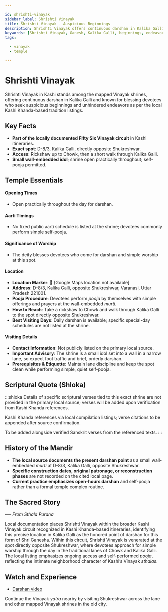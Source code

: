 ```yaml
---

id: shrishti-vinayak
sidebar_label: Shrishti Vinayak
title: Shrishti Vinayak - Auspicious Beginnings
description: Shrishti Vinayak offers continuous darshan in Kalika Galli, blessing devotees seeking auspicious beginnings and unhindered endeavors.
keywords: [Shrishti Vinayak, Ganesh, Kalika Galli, beginnings, endeavors, Shukreshwar]
tags:

  - vinayak
  - temple

---
```


# Shrishti Vinayak

Shrishti Vinayak in Kashi stands among the mapped Vinayak shrines, offering continuous darshan in Kalika Galli and known for blessing devotees who seek auspicious beginnings and unhindered endeavors as per the local Kashi Khanda-based tradition listings.

## Key Facts

  * **Part of the locally documented Fifty Six Vinayak circuit** in Kashi itineraries.
  * **Exact spot**: D-8/3, Kalika Galli, directly opposite Shukreshwar.
  * **Access**: Rickshaw up to Chowk, then a short walk through Kalika Galli.
  * **Small wall-embedded idol**; shrine open practically throughout; self-pooja permitted.

## Temple Essentials

#### Opening Times

  * Open practically throughout the day for darshan.

#### Aarti Timings

  * No fixed public aarti schedule is listed at the shrine; devotees commonly perform simple self-pooja.

#### Significance of Worship

  * The deity blesses devotees who come for darshan and simple worship at this spot.

#### Location

  * **Location Marker**: 📍 [Google Maps location not available]
  * **Address**: D-8/3, Kalika Galli, opposite Shukreshwar, Varanasi, Uttar Pradesh 221001.
  * **Pooja Procedure**: Devotees perform *pooja* by themselves with simple offerings and prayers at the wall-embedded *murti*.
  * **How to Reach**: Take a rickshaw to Chowk and walk through Kalika Galli to the spot directly opposite Shukreshwar.
  * **Best Visiting Days**: Daily darshan is available; specific special-day schedules are not listed at the shrine.

#### Visiting Details

  * **Contact Information**: Not publicly listed on the primary local source.
  * **Important Advisory**: The shrine is a small idol set into a wall in a narrow lane, so expect foot traffic and brief, orderly darshan.
  * **Prerequisites & Etiquette**: Maintain lane discipline and keep the spot clean while performing simple, quiet self-pooja.

## Scriptural Quote (Shloka)

:::shloka
Details of specific scriptural verses tied to this exact shrine are not provided in the primary local source; verses will be added upon verification from Kashi Khanda references.

Kashi Khanda references via local compilation listings; verse citations to be appended after source confirmation.

To be added alongside verified Sanskrit verses from the referenced texts.
:::

## History of the Mandir

  * **The local source documents the present darshan point** as a small wall-embedded *murti* at D-8/3, Kalika Galli, opposite Shukreshwar.
  * **Specific construction dates, original patronage, or reconstruction phases** are not recorded on the cited local page.
  * **Current practice emphasizes open-hours darshan** and self-pooja rather than a formal temple complex routine.

## The Sacred Story

*── From Sthala Purana*

Local documentation places Shrishti Vinayak within the broader Kashi Vinayak circuit recognized in Kashi Khanda–based itineraries, identifying this precise location in Kalika Galli as the honored point of darshan for this form of Shri Ganesha. Within this circuit, Shrishti Vinayak is venerated at the spot directly opposite Shukreshwar, where devotees approach for simple worship through the day in the traditional lanes of Chowk and Kalika Galli. The local listing emphasizes ongoing access and self-performed *pooja*, reflecting the intimate neighborhood character of Kashi’s Vinayak *sthalas*.

## Watch and Experience

  * [Darshan video](https://www.google.com/search?q=https://www.youtube.com/watch%3Fv%3DNFXHu2NC_JM%26t%3D56s)


Continue the Vinayak *yatra* nearby by visiting Shukreshwar across the lane and other mapped Vinayak shrines in the old city.